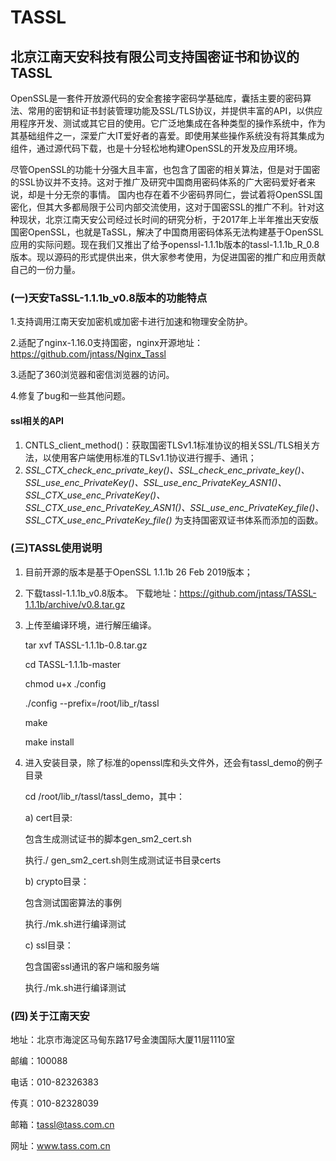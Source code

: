 # TASSL
## 北京江南天安科技有限公司支持国密证书和协议的TASSL

OpenSSL是一套件开放源代码的安全套接字密码学基础库，囊括主要的密码算法、常用的密钥和证书封装管理功能及SSL/TLS协议，并提供丰富的API，以供应用程序开发、测试或其它目的使用。它广泛地集成在各种类型的操作系统中，作为其基础组件之一，深爱广大IT爱好者的喜爱。即使用某些操作系统没有将其集成为组件，通过源代码下载，也是十分轻松地构建OpenSSL的开发及应用环境。
 
尽管OpenSSL的功能十分强大且丰富，也包含了国密的相关算法，但是对于国密的SSL协议并不支持。这对于推广及研究中国商用密码体系的广大密码爱好者来说，却是十分无奈的事情。
 国内也存在着不少密码界同仁，尝试着将OpenSSL国密化，但其大多都局限于公司内部交流使用，这对于国密SSL的推广不利。针对这种现状，北京江南天安公司经过长时间的研究分析，于2017年上半年推出天安版国密OpenSSL，也就是TaSSL，解决了中国商用密码体系无法构建基于OpenSSL应用的实际问题。现在我们又推出了给予openssl-1.1.1b版本的tassl-1.1.1b_R_0.8版本。现以源码的形式提供出来，供大家参考使用，为促进国密的推广和应用贡献自己的一份力量。

### (一)天安TaSSL-1.1.1b_v0.8版本的功能特点
1.支持调用江南天安加密机或加密卡进行加速和物理安全防护。

2.适配了nginx-1.16.0支持国密，nginx开源地址：https://github.com/jntass/Nginx_Tassl

3.适配了360浏览器和密信浏览器的访问。

4.修复了bug和一些其他问题。

#### ssl相关的API
1. CNTLS_client_method()：获取国密TLSv1.1标准协议的相关SSL/TLS相关方法，以使用客户端使用标准的TLSv1.1协议进行握手、通讯；
2. *SSL_CTX_check_enc_private_key()、SSL_check_enc_private_key()、SSL_use_enc_PrivateKey()、SSL_use_enc_PrivateKey_ASN1()、SSL_CTX_use_enc_PrivateKey()、SSL_CTX_use_enc_PrivateKey_ASN1()、SSL_use_enc_PrivateKey_file()、SSL_CTX_use_enc_PrivateKey_file()*
为支持国密双证书体系而添加的函数。

### (三)TASSL使用说明
1. 目前开源的版本是基于OpenSSL 1.1.1b  26 Feb 2019版本；

2.	下载tassl-1.1.1b_v0.8版本。
下载地址：https://github.com/jntass/TASSL-1.1.1b/archive/v0.8.tar.gz

3.	上传至编译环境，进行解压编译。

    tar xvf TASSL-1.1.1b-0.8.tar.gz

    cd TASSL-1.1.1b-master

    chmod u+x ./config

    ./config --prefix=/root/lib_r/tassl

    make

    make install

4.	进入安装目录，除了标准的openssl库和头文件外，还会有tassl_demo的例子目录

    cd /root/lib_r/tassl/tassl_demo，其中：

    a)	cert目录:

    包含生成测试证书的脚本gen_sm2_cert.sh

    执行./ gen_sm2_cert.sh则生成测试证书目录certs

    b)	crypto目录：

    包含测试国密算法的事例

    执行./mk.sh进行编译测试

    c)	ssl目录：

    包含国密ssl通讯的客户端和服务端

    执行./mk.sh进行编译测试


### (四)关于江南天安

地址：北京市海淀区马甸东路17号金澳国际大厦11层1110室

邮编：100088 

电话：010-82326383 

传真：010-82328039 

邮箱：tassl@tass.com.cn 

网址：www.tass.com.cn 

